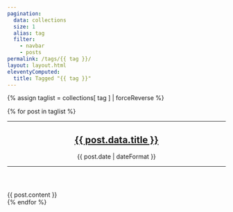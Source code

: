 ```yaml
---
pagination:
  data: collections
  size: 1
  alias: tag
  filter:
    - navbar
    - posts
permalink: /tags/{{ tag }}/
layout: layout.html
eleventyComputed:
  title: Tagged "{{ tag }}"
---
```


{% assign taglist = collections[ tag ] | forceReverse %}

{% for post in taglist %}
<article>
    <header class="tagged">
    <hr>
        <h2><a href="{{ post.url  }}">{{ post.data.title }}</a></h2>
        <time>{{ post.date | dateFormat }}</time>
    <hr>
    </header>
{{ post.content }}
</article>
{% endfor %}